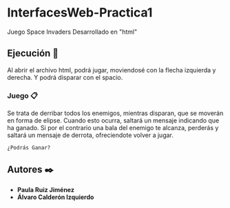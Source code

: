 # InterfacesWeb-Practica1

Juego Space Invaders Desarrollado en "html"

## Ejecución 🚀

Al abrir el archivo html, podrá jugar, moviendosé con la flecha izquierda y derecha. Y podrá disparar con el spacio.

### Juego 📋

Se trata de derribar todos los enemigos, mientras disparan, que se moverán en forma de elipse. Cuando esto ocurra, saltará un mensaje indicando que ha ganado.
Si por el contrario una bala del enemigo te alcanza, perderás y saltará un mensaje de derrota, ofreciendote volver a jugar.
```
¿Podrás Ganar?
```

## Autores ✒️

* **Paula Ruiz Jiménez** 
* **Álvaro Calderón Izquierdo**
